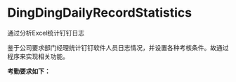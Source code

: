 # DingDingDailyRecordStatistics
通过分析Excel统计钉钉日志

鉴于公司要求部门经理统计钉钉软件人员日志情况，并设置各种考核条件。故通过程序来实现相关功能。

<B>考勤要求如下：</B>
